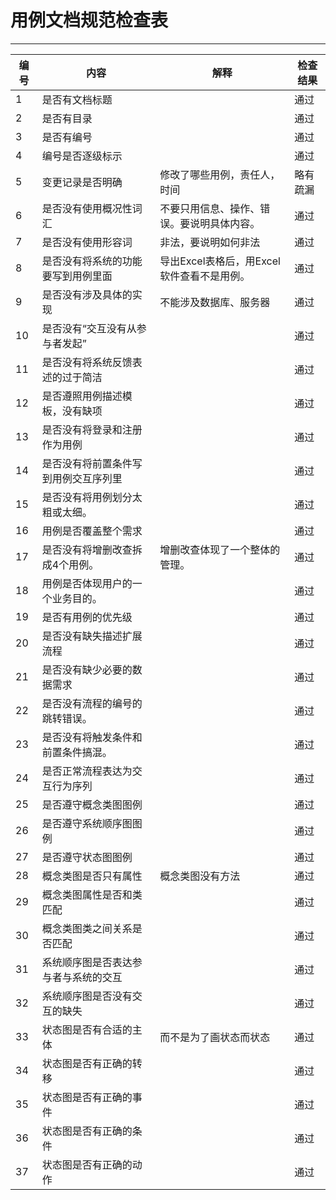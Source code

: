 # 用例文档规范检查表

---

| 编号 | 内容                                 | 解释                                       | 检查结果 |
| ---- | ------------------------------------ | ------------------------------------------ | -------- |
| 1    | 是否有文档标题                       |                                            | 通过     |
| 2    | 是否有目录                           |                                            | 通过     |
| 3    | 是否有编号                           |                                            | 通过     |
| 4    | 编号是否逐级标示                     |                                            | 通过     |
| 5    | 变更记录是否明确                     | 修改了哪些用例，责任人，时间               | 略有疏漏 |
| 6    | 是否没有使用概况性词汇               | 不要只用信息、操作、错误。要说明具体内容。 | 通过     |
| 7    | 是否没有使用形容词                   | 非法，要说明如何非法                       | 通过     |
| 8    | 是否没有将系统的功能要写到用例里面   | 导出Excel表格后，用Excel软件查看不是用例。 | 通过     |
| 9    | 是否没有涉及具体的实现               | 不能涉及数据库、服务器                     | 通过     |
| 10   | 是否没有“交互没有从参与者发起”       |                                            | 通过     |
| 11   | 是否没有将系统反馈表述的过于简洁     |                                            | 通过     |
| 12   | 是否遵照用例描述模板，没有缺项       |                                            | 通过     |
| 13   | 是否没有将登录和注册作为用例         |                                            | 通过     |
| 14   | 是否没有将前置条件写到用例交互序列里 |                                            | 通过     |
| 15   | 是否没有将用例划分太粗或太细。       |                                            | 通过     |
| 16   | 用例是否覆盖整个需求                 |                                            | 通过     |
| 17   | 是否没有将增删改查拆成4个用例。      | 增删改查体现了一个整体的管理。             | 通过     |
| 18   | 用例是否体现用户的一个业务目的。     |                                            | 通过     |
| 19   | 是否有用例的优先级                   |                                            | 通过     |
| 20   | 是否没有缺失描述扩展流程             |                                            | 通过     |
| 21   | 是否没有缺少必要的数据需求           |                                            | 通过     |
| 22   | 是否没有流程的编号的跳转错误。       |                                            | 通过     |
| 23   | 是否没有将触发条件和前置条件搞混。   |                                            | 通过     |
| 24   | 是否正常流程表达为交互行为序列       |                                            | 通过     |
| 25   | 是否遵守概念类图图例                 |                                            | 通过     |
| 26   | 是否遵守系统顺序图图例               |                                            | 通过     |
| 27   | 是否遵守状态图图例                   |                                            | 通过     |
| 28   | 概念类图是否只有属性                 | 概念类图没有方法                           | 通过     |
| 29   | 概念类图属性是否和类匹配             |                                            | 通过     |
| 30   | 概念类图类之间关系是否匹配           |                                            | 通过     |
| 31   | 系统顺序图是否表达参与者与系统的交互 |                                            | 通过     |
| 32   | 系统顺序图是否没有交互的缺失         |                                            | 通过     |
| 33   | 状态图是否有合适的主体               | 而不是为了画状态而状态                     | 通过     |
| 34   | 状态图是否有正确的转移               |                                            | 通过     |
| 35   | 状态图是否有正确的事件               |                                            | 通过     |
| 36   | 状态图是否有正确的条件               |                                            | 通过     |
| 37   | 状态图是否有正确的动作               |                                            | 通过     |